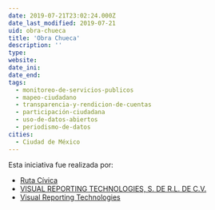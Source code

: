 ```yaml
---
date: 2019-07-21T23:02:24.000Z
date_last_modified: 2019-07-21
uid: obra-chueca
title: 'Obra Chueca'
description: ''
type: 
website: 
date_ini: 
date_end: 
tags:
  - monitoreo-de-servicios-publicos
  - mapeo-ciudadano
  - transparencia-y-rendicion-de-cuentas
  - participación-ciudadana
  - uso-de-datos-abiertos
  - periodismo-de-datos
cities: 
  - Ciudad de México
---
```


Esta iniciativa fue realizada por:

- [Ruta Cívica](/organizaciones/ruta-civica)
- [VISUAL REPORTING TECHNOLOGIES, S. DE R.L. DE C.V.](/organizaciones/visual-reporting-technologies-s-de-r-l-de-c-v)
- [Visual Reporting Technologies](/organizaciones/visual-reporting-technologies)
